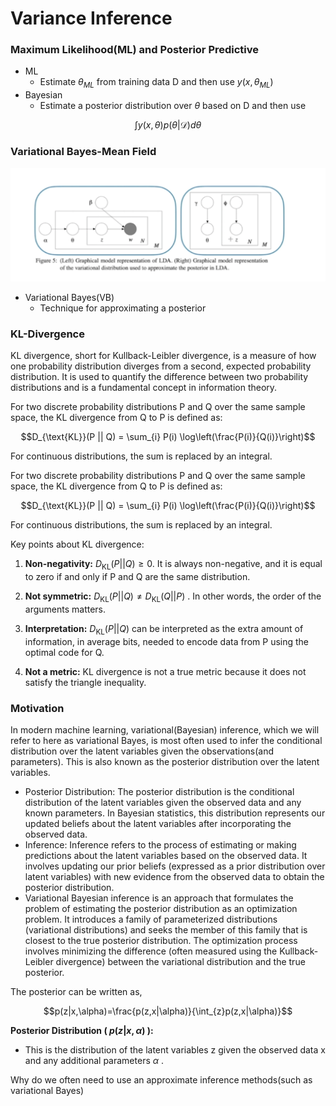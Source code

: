 # Variance Inference

### Maximum Likelihood(ML) and Posterior Predictive
- ML
     - Estimate $\theta_{ML}$ from training data D and then use $y(x, \theta_{ML})$
- Bayesian
    - Estimate a posterior distribution over $\theta$ based on D and then use

$$\int y(x,\theta)p(\theta|\mathcal{D})d\theta$$

### Variational Bayes-Mean Field

![](Pictures/Variational01.png)

- Variational Bayes(VB)
    - Technique for approximating a posterior


### KL-Divergence

KL divergence, short for Kullback-Leibler divergence, is a measure of how one probability distribution diverges from a second, expected probability distribution. It is used to quantify the difference between two probability distributions and is a fundamental concept in information theory.


For two discrete probability distributions P and Q over the same sample space, the KL divergence from Q to P is defined as:

$$D_{\text{KL}}(P || Q) = \sum_{i} P(i) \log\left(\frac{P(i)}{Q(i)}\right)$$

For continuous distributions, the sum is replaced by an integral.


For two discrete probability distributions P and Q over the same sample space, the KL divergence from Q to P is defined as:

$$D_{\text{KL}}(P || Q) = \sum_{i} P(i) \log\left(\frac{P(i)}{Q(i)}\right)$$

For continuous distributions, the sum is replaced by an integral.

Key points about KL divergence:

1. **Non-negativity:** $D_{\text{KL}}(P || Q) \geq 0$. It is always non-negative, and it is equal to zero if and only if P and Q are the same distribution.

2. **Not symmetric:** $D_{\text{KL}}(P || Q) \neq D_{\text{KL}}(Q || P)$ . In other words, the order of the arguments matters.

3. **Interpretation:** $D_{\text{KL}}(P || Q)$ can be interpreted as the extra amount of information, in average bits, needed to encode data from P using the optimal code for Q.

4. **Not a metric:** KL divergence is not a true metric because it does not satisfy the triangle inequality.


### Motivation

In modern machine learning, variational(Bayesian) inference, which we will refer to here as variational Bayes, is most often used to infer the conditional distribution over the latent variables given the observations(and parameters). This is also known as the posterior distribution over the latent variables. 
- Posterior Distribution: The posterior distribution is the conditional distribution of the latent variables given the observed data and any known parameters. In Bayesian statistics, this distribution represents our updated beliefs about the latent variables after incorporating the observed data.
- Inference: Inference refers to the process of estimating or making predictions about the latent variables based on the observed data. It involves updating our prior beliefs (expressed as a prior distribution over latent variables) with new evidence from the observed data to obtain the posterior distribution.
- Variational Bayesian inference is an approach that formulates the problem of estimating the posterior distribution as an optimization problem. It introduces a family of parameterized distributions (variational distributions) and seeks the member of this family that is closest to the true posterior distribution. The optimization process involves minimizing the difference (often measured using the Kullback-Leibler divergence) between the variational distribution and the true posterior.


The posterior can be written as,

$$p(z|x,\alpha)=\frac{p(z,x|\alpha)}{\int_{z}p(z,x|\alpha)}$$

**Posterior Distribution ( $p(z|x, \alpha)$ ):**

- This is the distribution of the latent variables z given the observed data x and any additional parameters $\alpha$ .


Why do we often need to use an approximate inference methods(such as variational Bayes)